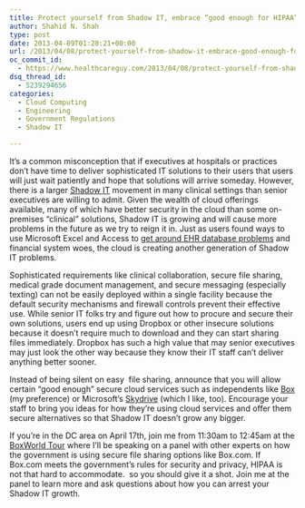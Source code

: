 ```yaml
---
title: Protect yourself from Shadow IT, embrace “good enough for HIPAA” secure cloud services like Box and Skydrive
author: Shahid N. Shah
type: post
date: 2013-04-09T01:28:21+00:00
url: /2013/04/08/protect-yourself-from-shadow-it-embrace-good-enough-for-hipaa-secure-cloud-services-like-box-and-skydrive/
oc_commit_id:
  - https://www.healthcareguy.com/2013/04/08/protect-yourself-from-shadow-it-embrace-good-enough-for-hipaa-secure-cloud-services-like-box-and-skydrive/1478770824
dsq_thread_id:
  - 5239294656
categories:
  - Cloud Computing
  - Engineering
  - Government Regulations
  - Shadow IT

---
```

It’s a common misconception that if executives at hospitals or practices don’t have time to deliver sophisticated IT solutions to their users that users will just wait patiently and hope that solutions will arrive someday. However, there is a larger <a href="http://en.wikipedia.org/wiki/Shadow_IT" target="_blank">Shadow IT</a> movement in many clinical settings than senior executives are willing to admit. Given the wealth of cloud offerings available, many of which have better security in the cloud than some on-premises “clinical” solutions, Shadow IT is growing and will cause more problems in the future as we try to reign it in. Just as users found ways to use Microsoft Excel and Access to <a href="https://www.healthcareguy.com/2006/09/10/getting-small-databases-like-access-and-excel-under-control/" target="_blank">get around EHR database problems</a> and financial system woes, the cloud is creating another generation of Shadow IT problems.

Sophisticated requirements like clinical collaboration, secure file sharing, medical grade document management, and secure messaging (especially texting) can not be easily deployed within a single facility because the default security mechanisms and firewall controls prevent their effective use. While senior IT folks try and figure out how to procure and secure their own solutions, users end up using Dropbox or other insecure solutions because it doesn’t require much to download and they can start sharing files immediately. Dropbox has such a high value that may senior executives may just look the other way because they know their IT staff can’t deliver anything better sooner.

Instead of being silent on easy&#160; file sharing, announce that you will allow certain “good enough” secure cloud services such as independents like <a href="http://www.Box.com" target="_blank">Box</a> (my preference) or Microsoft’s <a href="http://www.skydrive.com" target="_blank">Skydrive</a> (which I like, too). Encourage your staff to bring you ideas for how they’re using cloud services and offer them secure alternatives so that Shadow IT doesn’t grow any bigger.

If you’re in the DC area on April 17th, join me from 11:30am to 12:45am at the <a href="https://blog.box.com/2013/04/how-will-the-secure-cloud-impact-federal-agencies-network-with-industry-peers-and-learn-more-at-the-federal-boxworld-tour-on-april-17th/" target="_blank">BoxWorld Tour</a> where I’ll be speaking on a panel with other experts on how the government is using secure file sharing options like Box.com. If Box.com meets the government’s rules for security and privacy, HIPAA is not that hard to accommodate.&#160; so you should give it a shot. Join me at the panel to learn more and ask questions about how you can arrest your Shadow IT growth.